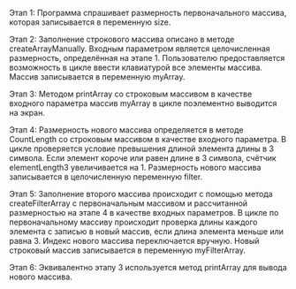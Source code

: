 Этап 1:
Программа спрашивает размерность первоначального массива, которая записывается в переменную size.

Этап 2:
Заполнение строкового массива описано в методе createArrayManually. Входным параметром является целочисленная размерность, определённая на этапе 1. Пользователю предоставляется возможность в цикле ввести клавиатурой все элементы массива. Массив записывается в переменную myArray.

Этап 3:
Методом printArray со строковым массивом в качестве входного параметра массив myArray в цикле поэлементно выводится на экран.

Этап 4:
Размерность нового массива определяется в методе CountLength со строковым массивом в качестве входного параметра. В цикле проверяется условие превышения длиной элемента длины в 3 символа. Если элемент короче или равен длине в 3 символа, счётчик elementLength3 увеличивается на 1. Размерность нового массива записывается в целочисленную переменную filter.

Этап 5:
Заполнение второго массива происходит с помощью метода createFilterArray с первоначальным массивом и рассчитанной размерностью на этапе 4 в качестве входных параметров. В цикле по первоначальному массиву происходит проверка длины каждого элемента с записью в новый массив, если длина элемента меньше или равна 3. Индекс нового массива переключается вручную. Новый строковый массив записывается в переменную myFilterArray.

Этап 6:
Эквивалентно этапу 3 используется метод printArray для вывода нового массива.